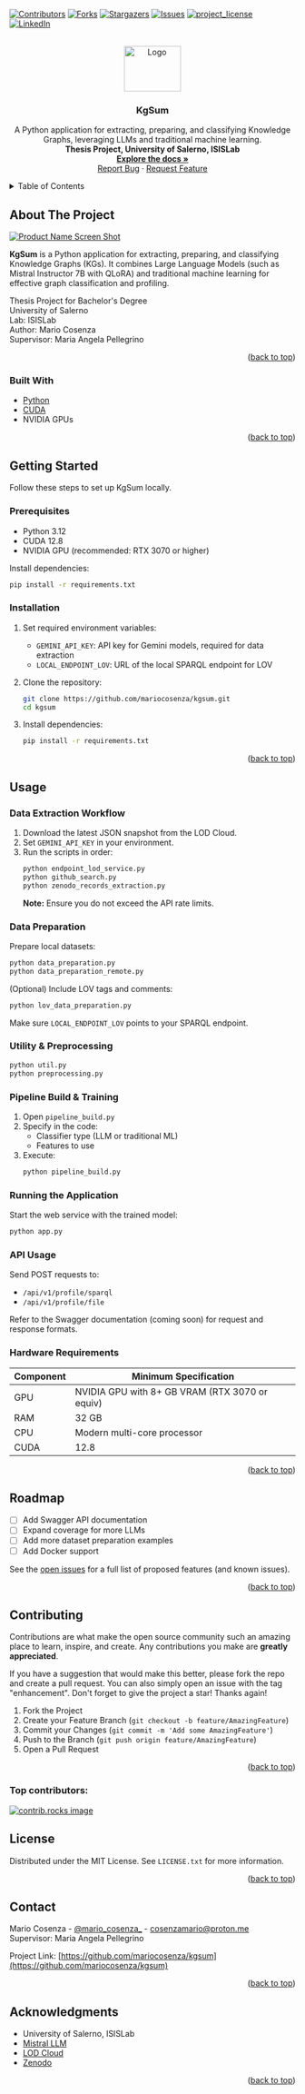 <a id="readme-top"></a>

<!-- PROJECT SHIELDS -->
[![Contributors][contributors-shield]][contributors-url]
[![Forks][forks-shield]][forks-url]
[![Stargazers][stars-shield]][stars-url]
[![Issues][issues-shield]][issues-url]
[![project_license][license-shield]][license-url]
[![LinkedIn][linkedin-shield]][linkedin-url]

<!-- PROJECT LOGO -->
<br />
<div align="center">
  <a href="https://github.com/mariocosenza/kgsum">
    <img src="images/logo.png" alt="Logo" width="100" height="80">
  </a>

<h3 align="center">KgSum</h3>

  <p align="center">
    A Python application for extracting, preparing, and classifying Knowledge Graphs, leveraging LLMs and traditional machine learning.<br>
    <b>Thesis Project, University of Salerno, ISISLab</b>
    <br />
    <a href="https://github.com/mariocosenza/kgsum/wiki"><strong>Explore the docs »</strong></a>
    <br />
    <a href="https://github.com/mariocosenza/kgsum/issues/new?labels=bug&template=bug-report---.md">Report Bug</a>
    &middot;
    <a href="https://github.com/mariocosenza/kgsum/issues/new?labels=enhancement&template=feature-request---.md">Request Feature</a>
  </p>
</div>

<!-- TABLE OF CONTENTS -->
<details>
  <summary>Table of Contents</summary>
  <ol>
    <li>
      <a href="#about-the-project">About The Project</a>
      <ul>
        <li><a href="#built-with">Built With</a></li>
      </ul>
    </li>
    <li>
      <a href="#getting-started">Getting Started</a>
      <ul>
        <li><a href="#prerequisites">Prerequisites</a></li>
        <li><a href="#installation">Installation</a></li>
      </ul>
    </li>
    <li><a href="#usage">Usage</a></li>
    <li><a href="#roadmap">Roadmap</a></li>
    <li><a href="#contributing">Contributing</a></li>
    <li><a href="#license">License</a></li>
    <li><a href="#contact">Contact</a></li>
    <li><a href="#acknowledgments">Acknowledgments</a></li>
  </ol>
</details>

<!-- ABOUT THE PROJECT -->
## About The Project

[![Product Name Screen Shot][product-screenshot]](https://github.com/mariocosenza/kgsum)

**KgSum** is a Python application for extracting, preparing, and classifying Knowledge Graphs (KGs). It combines Large Language Models (such as Mistral Instructor 7B with QLoRA) and traditional machine learning for effective graph classification and profiling.

Thesis Project for Bachelor's Degree  
University of Salerno  
Lab: ISISLab  
Author: Mario Cosenza  
Supervisor: Maria Angela Pellegrino  

<p align="right">(<a href="#readme-top">back to top</a>)</p>

### Built With

* [Python](https://www.python.org/)
* [CUDA](https://developer.nvidia.com/cuda-toolkit)
* NVIDIA GPUs

<p align="right">(<a href="#readme-top">back to top</a>)</p>

<!-- GETTING STARTED -->
## Getting Started

Follow these steps to set up KgSum locally.

### Prerequisites

- Python 3.12
- CUDA 12.8
- NVIDIA GPU (recommended: RTX 3070 or higher)

Install dependencies:
```sh
pip install -r requirements.txt
```

### Installation

1. Set required environment variables:
    - `GEMINI_API_KEY`: API key for Gemini models, required for data extraction
    - `LOCAL_ENDPOINT_LOV`: URL of the local SPARQL endpoint for LOV

2. Clone the repository:
   ```sh
   git clone https://github.com/mariocosenza/kgsum.git
   cd kgsum
   ```
3. Install dependencies:
   ```sh
   pip install -r requirements.txt
   ```

<p align="right">(<a href="#readme-top">back to top</a>)</p>

<!-- USAGE EXAMPLES -->
## Usage

### Data Extraction Workflow

1. Download the latest JSON snapshot from the LOD Cloud.
2. Set `GEMINI_API_KEY` in your environment.
3. Run the scripts in order:
   ```sh
   python endpoint_lod_service.py
   python github_search.py
   python zenodo_records_extraction.py
   ```
   **Note:** Ensure you do not exceed the API rate limits.

### Data Preparation

Prepare local datasets:

```sh
python data_preparation.py
python data_preparation_remote.py
```

(Optional) Include LOV tags and comments:

```sh
python lov_data_preparation.py
```

Make sure `LOCAL_ENDPOINT_LOV` points to your SPARQL endpoint.

### Utility & Preprocessing

```sh
python util.py
python preprocessing.py
```

### Pipeline Build & Training

1. Open `pipeline_build.py`
2. Specify in the code:
    - Classifier type (LLM or traditional ML)
    - Features to use
3. Execute:
   ```sh
   python pipeline_build.py
   ```

### Running the Application

Start the web service with the trained model:

```sh
python app.py
```

### API Usage

Send POST requests to:
- `/api/v1/profile/sparql`
- `/api/v1/profile/file`

Refer to the Swagger documentation (coming soon) for request and response formats.

### Hardware Requirements

| Component | Minimum Specification                           |
|-----------|------------------------------------------------|
| GPU       | NVIDIA GPU with 8+ GB VRAM (RTX 3070 or equiv) |
| RAM       | 32 GB                                          |
| CPU       | Modern multi-core processor                    |
| CUDA      | 12.8                                           |

<p align="right">(<a href="#readme-top">back to top</a>)</p>

<!-- ROADMAP -->
## Roadmap

- [ ] Add Swagger API documentation
- [ ] Expand coverage for more LLMs
- [ ] Add more dataset preparation examples
- [ ] Add Docker support

See the [open issues](https://github.com/mariocosenza/kgsum/issues) for a full list of proposed features (and known issues).

<p align="right">(<a href="#readme-top">back to top</a>)</p>

<!-- CONTRIBUTING -->
## Contributing

Contributions are what make the open source community such an amazing place to learn, inspire, and create. Any contributions you make are **greatly appreciated**.

If you have a suggestion that would make this better, please fork the repo and create a pull request. You can also simply open an issue with the tag "enhancement".
Don't forget to give the project a star! Thanks again!

1. Fork the Project
2. Create your Feature Branch (`git checkout -b feature/AmazingFeature`)
3. Commit your Changes (`git commit -m 'Add some AmazingFeature'`)
4. Push to the Branch (`git push origin feature/AmazingFeature`)
5. Open a Pull Request

<p align="right">(<a href="#readme-top">back to top</a>)</p>

### Top contributors:

<a href="https://github.com/mariocosenza/kgsum/graphs/contributors">
  <img src="https://contrib.rocks/image?repo=mariocosenza/kgsum" alt="contrib.rocks image" />
</a>

<!-- LICENSE -->
## License

Distributed under the MIT License. See `LICENSE.txt` for more information.

<p align="right">(<a href="#readme-top">back to top</a>)</p>

<!-- CONTACT -->
## Contact

Mario Cosenza - [@mario_cosenza_](https://x.com/mario_cosenza_) - cosenzamario@proton.me  
Supervisor: Maria Angela Pellegrino

Project Link: [https://github.com/mariocosenza/kgsum](https://github.com/mariocosenza/kgsum)

<p align="right">(<a href="#readme-top">back to top</a>)</p>

<!-- ACKNOWLEDGMENTS -->
## Acknowledgments

* University of Salerno, ISISLab
* [Mistral LLM](https://mistral.ai/)
* [LOD Cloud](https://lod-cloud.net/)
* [Zenodo](https://zenodo.org/)

<p align="right">(<a href="#readme-top">back to top</a>)</p>

<!-- MARKDOWN LINKS & IMAGES -->
[contributors-shield]: https://img.shields.io/github/contributors/mariocosenza/kgsum.svg?style=for-the-badge
[contributors-url]: https://github.com/mariocosenza/kgsum/graphs/contributors
[forks-shield]: https://img.shields.io/github/forks/mariocosenza/kgsum.svg?style=for-the-badge
[forks-url]: https://github.com/mariocosenza/kgsum/network/members
[stars-shield]: https://img.shields.io/github/stars/mariocosenza/kgsum.svg?style=for-the-badge
[stars-url]: https://github.com/mariocosenza/kgsum/stargazers
[issues-shield]: https://img.shields.io/github/issues/mariocosenza/kgsum.svg?style=for-the-badge
[issues-url]: https://github.com/mariocosenza/kgsum/issues
[license-shield]: https://img.shields.io/github/license/mariocosenza/kgsum.svg?style=for-the-badge
[license-url]: https://github.com/mariocosenza/kgsum/blob/master/LICENSE.txt
[linkedin-shield]: https://img.shields.io/badge/-LinkedIn-black.svg?style=for-the-badge&logo=linkedin&colorB=555
[linkedin-url]: https://linkedin.com/in/mariocosenza
[product-screenshot]: images/logo_isis.png